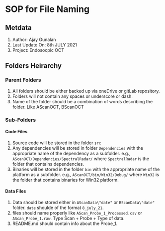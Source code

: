# SOP for File Naming

## Metdata
1. Author: Ajay Gunalan
2. Last Update On: 8th JULY 2021
3. Project: Endosocpic OCT

## Folders Heirarchy

### Parent Folders

1. All folders should be either backed up via oneDrive or gitLab repository.
2. Folders will not contain any spaces or underscore or dash.
3. Name of the folder should be a combination of words describing the folder. Like AScanOCT, BScanOCT

### Sub-Folders 

#### Code Files

1. Source code will be stored in the folder `src`
2. Any dependencies will be stored in folder `Dependencies` with the appropriate name of the dependency as a subfolder. e.g., `AScanOCT/Dependencies/SpectralRadar/` where `SpectralRadar` is the folder that contains dependencies.
3. Binaries will be stored in the folder `bin` with the appropriate name of the platform as a subfolder. e.g., `AScanOCT/bin/Win32/Debug/` where `Win32` is the folder that contains binaries for Win32 platform.

#### Data Files

1. Data should be stored either in `AScanData\"date"` or `BScanData\"date"` folder. `date` shoulde of the format `8_july_21`.
2. files should name properly like `AScan_Probe_1_Processed.csv` or `AScan_Probe_1.raw`. Type Scan + Probe + Type of data.
3. README.md should contain info about the Probe_1.


